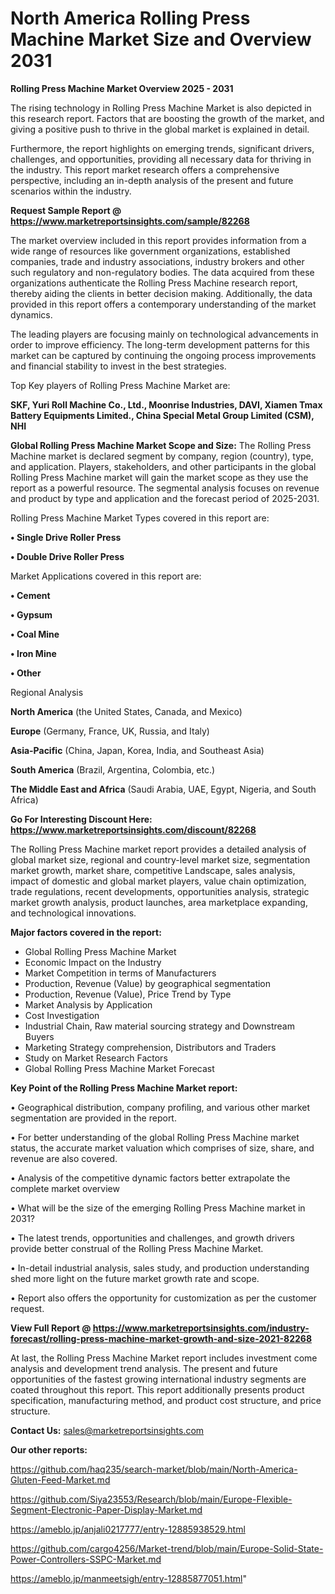 # North America Rolling Press Machine Market Size and Overview 2031

<Strong> Rolling Press Machine Market Overview 2025 - 2031</strong>

The rising technology in Rolling Press Machine Market is also depicted in this research report. Factors that are boosting the growth of the market, and giving a positive push to thrive in the global market is explained in detail.

Furthermore, the report highlights on emerging trends, significant drivers, challenges, and opportunities, providing all necessary data for thriving in the industry. This report market research offers a comprehensive perspective, including an in-depth analysis of the present and future scenarios within the industry.

<strong>Request Sample Report @ <a href=https://www.marketreportsinsights.com/sample/82268>https://www.marketreportsinsights.com/sample/82268</a></strong>

The market overview included in this report provides information from a wide range of resources like government organizations, established companies, trade and industry associations, industry brokers and other such regulatory and non-regulatory bodies. The data acquired from these organizations authenticate the Rolling Press Machine research report, thereby aiding the clients in better decision making. Additionally, the data provided in this report offers a contemporary understanding of the market dynamics.

The leading players are focusing mainly on technological advancements in order to improve efficiency. The long-term development patterns for this market can be captured by continuing the ongoing process improvements and financial stability to invest in the best strategies.

Top Key players of Rolling Press Machine Market are:

<strong>SKF, Yuri Roll Machine Co., Ltd., Moonrise Industries, DAVI, Xiamen Tmax Battery Equipments Limited., China Special Metal Group Limited (CSM), NHI</strong>

<strong><b>Global Rolling Press Machine Market Scope and Size:</b></strong>
The Rolling Press Machine market is declared segment by company, region (country), type, and application. Players, stakeholders, and other participants in the global Rolling Press Machine market will gain the market scope as they use the report as a powerful resource. The segmental analysis focuses on revenue and product by type and application and the forecast period of 2025-2031.

Rolling Press Machine Market Types covered in this report are:

<strong>• Single Drive Roller Press

• Double Drive Roller Press</strong>

Market Applications covered in this report are:

<strong>• Cement

• Gypsum

• Coal Mine

• Iron Mine

• Other</strong> 

Regional Analysis

<strong>North America</strong> (the United States, Canada, and Mexico)

<strong>Europe</strong> (Germany, France, UK, Russia, and Italy)

<strong>Asia-Pacific</strong> (China, Japan, Korea, India, and Southeast Asia)

<strong>South America</strong> (Brazil, Argentina, Colombia, etc.)

<strong>The Middle East and Africa</strong> (Saudi Arabia, UAE, Egypt, Nigeria, and South Africa)

<strong>Go For Interesting Discount Here: <a href=https://www.marketreportsinsights.com/discount/82268>https://www.marketreportsinsights.com/discount/82268</a></strong>

The Rolling Press Machine market report provides a detailed analysis of global market size, regional and country-level market size, segmentation market growth, market share, competitive Landscape, sales analysis, impact of domestic and global market players, value chain optimization, trade regulations, recent developments, opportunities analysis, strategic market growth analysis, product launches, area marketplace expanding, and technological innovations.

<strong><b>Major factors covered in the report:</b></strong>
<ul>
  <li>Global Rolling Press Machine Market </li>
  <li>Economic Impact on the Industry</li>
  <li>Market Competition in terms of Manufacturers</li>
  <li>Production, Revenue (Value) by geographical segmentation</li>
  <li>Production, Revenue (Value), Price Trend by Type</li>
  <li>Market Analysis by Application</li>
  <li>Cost Investigation</li>
  <li>Industrial Chain, Raw material sourcing strategy and Downstream Buyers</li>
  <li>Marketing Strategy comprehension, Distributors and Traders</li>
  <li>Study on Market Research Factors</li>
  <li>Global Rolling Press Machine Market Forecast</li>
</ul>

<strong><b>Key Point of the Rolling Press Machine Market report:</b></strong>

• Geographical distribution, company profiling, and various other market segmentation are provided in the report.

• For better understanding of the global Rolling Press Machine market status, the accurate market valuation which comprises of size, share, and revenue are also covered.

• Analysis of the competitive dynamic factors better extrapolate the complete market overview

• What will be the size of the emerging Rolling Press Machine market in 2031?

• The latest trends, opportunities and challenges, and growth drivers provide better construal of the Rolling Press Machine Market.

• In-detail industrial analysis, sales study, and production understanding shed more light on the future market growth rate and scope.

• Report also offers the opportunity for customization as per the customer request.

<strong><b>View Full Report @ <a href=https://www.marketreportsinsights.com/industry-forecast/rolling-press-machine-market-growth-and-size-2021-82268>https://www.marketreportsinsights.com/industry-forecast/rolling-press-machine-market-growth-and-size-2021-82268</a></b></strong>


At last, the Rolling Press Machine Market report includes investment come analysis and development trend analysis. The present and future opportunities of the fastest growing international industry segments are coated throughout this report. This report additionally presents product specification, manufacturing method, and product cost structure, and price structure.

<strong>Contact Us:</strong>
sales@marketreportsinsights.com

<strong>Our other reports:</strong>

<a href=https://github.com/haq235/search-market/blob/main/North-America-Gluten-Feed-Market.md>https://github.com/haq235/search-market/blob/main/North-America-Gluten-Feed-Market.md</a>

<a href=https://github.com/Siya23553/Research/blob/main/Europe-Flexible-Segment-Electronic-Paper-Display-Market.md>https://github.com/Siya23553/Research/blob/main/Europe-Flexible-Segment-Electronic-Paper-Display-Market.md</a>

<a href=https://ameblo.jp/anjali0217777/entry-12885938529.html>https://ameblo.jp/anjali0217777/entry-12885938529.html</a>

<a href=https://github.com/cargo4256/Market-trend/blob/main/Europe-Solid-State-Power-Controllers-SSPC-Market.md>https://github.com/cargo4256/Market-trend/blob/main/Europe-Solid-State-Power-Controllers-SSPC-Market.md</a>

<a href=https://ameblo.jp/manmeetsigh/entry-12885877051.html>https://ameblo.jp/manmeetsigh/entry-12885877051.html</a>"
